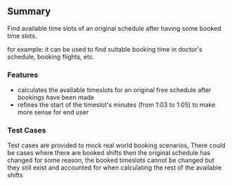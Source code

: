 ## Summary

Find available time slots of an original schedule after having some booked time slots.

for example: it can be used to find suitable booking time in doctor's schedule, booking flights, etc.

### Features

- calculates the available timeslots for an original free schedule after bookings have been made
- refines the start of the timeslot's minutes (from 1:03 to 1:05) to make more sense for end user

### Test Cases

Test cases are provided to mock real world booking scenarios,
There could be cases where there are booked shifts then the original schedule has changed for some reason, the booked timeslots cannot be changed but they still exist and accounted for when calculating the rest of the available shifts
